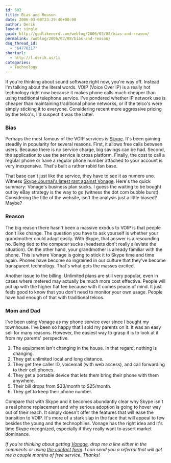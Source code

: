 ```yaml
---
id: 602
title: Bias and Reason
date: 2006-03-08T23:29:40+00:00
author: Derik
layout: single
guid: http://godlikenerd.com/weblog/2006/03/08/bias-and-reason/
permalink: /weblog/2006/03/08/bias-and-reason/
dsq_thread_id:
  - "64770317"
shorturl:
  - http://l.derik.us/1i
categories:
  - Technology
---
```

If you're thinking about sound software right now, you're way off. Instead I'm talking about the literal words. VOIP (Voice Over IP) is a really hot technology right now because it makes phone calls much cheaper than using traditional telephone service. I've pondered whether IP network use is cheaper than maintaining traditional phone networks, or if the telco's were simply sticking it to everyone. Considering recent more aggressive pricing by the telco's, I'd suspect it was the latter.

### Bias

Perhaps the most famous of the VOIP services is [Skype](http://www.skype.com). It's been gaining steadily in popularity for several reasons. First, it allows free calls between users. Because there is no service charge, big savings can be had. Second, the application to use the service is cross platform. Finally, the cost to call a regular phone or have a regular phone number attached to your account is very inexpensive. That's built a rather rabid fan base.

That base can't just like the service, they have to see it as numero uno. Witness [Skype Journal's latest rant against Vonage](http://www.skypejournal.com/blog/archives/2006/02/vonage_isnt_paying_off_1.php). Here's the quick summary: Vonage's business plan sucks. I guess the waiting to be bought out by eBay strategy is the way to go (witness the dot com bubble burst). Considering the title of the website, isn't the analysis just a little biased? Maybe?

### Reason

The big reason there hasn't been a massive exodus to VOIP is that people don't like change. The question you have to ask yourself is whether your grandmother could adapt easily. With Skype, that answer is a resounding no. Being tied to the computer sucks (headsets don't really alleviate the situation). On the other hand, your grandmother is already familiar with the phone. This is where Vonage is going to stick it to Skype time and time again. Phones have become so ingrained in our culture that they've become transparent technology. That's what gets the masses excited.

Another issue to the billing. Unlimited plans are still very popular, even in cases where metered may actually be much more cost effective. People will put up with the higher flat fee because with it comes peace of mind. It just feels good to know that you don't need to monitor your own usage. People have had enough of that with traditional telcos.

### Mom and Dad

I've been using Vonage as my phone service ever since I bought my townhouse. I've been so happy that I sold my parents on it. It was an easy sell for many reasons. However, the easiest way to grasp it is to look at it from my parents' perspective.

  1. The equipment isn't changing in the house. In that regard, nothing is changing.
  2. They get unlimited local and long distance.
  3. They get free caller ID, voicemail (with web access), and call forwarding to their cell phones.
  4. They get a portable device that lets them bring their phone with them anywhere.
  5. Their bill drops from $33/month to $25/month.
  6. They get to keep their phone number.

Compare that with Skype and it becomes abundantly clear why Skype isn't a real phone replacement and why serious adoption is going to hover way out of their reach. It simply doesn't offer the features that will ease the transition to VOIP. It's more of a stark slap in the face that will appeal to few besides the young and the technophiles. Vonage has the right idea and it's time Skype recognized, especially if they really want to assert market dominance.

_If you're thinking about getting [Vonage](http://www.vonage.com), drop me a line either in the comments or using [the contact form](/contact/). I can send you a referral that will get me a couple months of free service. Thanks!_
